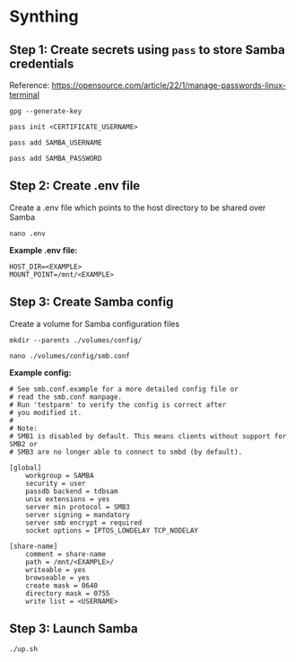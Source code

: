 # Synthing

## Step 1: Create secrets using `pass` to store Samba credentials

Reference: https://opensource.com/article/22/1/manage-passwords-linux-terminal

```
gpg --generate-key

pass init <CERTIFICATE_USERNAME>

pass add SAMBA_USERNAME

pass add SAMBA_PASSWORD
```

## Step 2: Create .env file

Create a .env file which points to the host directory to be shared over Samba

```
nano .env
```

**Example .env file:**
```
HOST_DIR=<EXAMPLE>
MOUNT_POINT=/mnt/<EXAMPLE>
```

## Step 3: Create Samba config

Create a volume for Samba configuration files

```
mkdir --parents ./volumes/config/
```

```
nano ./volumes/config/smb.conf
```

**Example config:**

```
# See smb.conf.example for a more detailed config file or
# read the smb.conf manpage.
# Run 'testparm' to verify the config is correct after
# you modified it.
#
# Note:
# SMB1 is disabled by default. This means clients without support for SMB2 or
# SMB3 are no longer able to connect to smbd (by default).

[global]
    workgroup = SAMBA
    security = user
    passdb backend = tdbsam
    unix extensions = yes
    server min protocol = SMB3
    server signing = mandatory
    server smb encrypt = required
    socket options = IPTOS_LOWDELAY TCP_NODELAY

[share-name]
    comment = share-name
    path = /mnt/<EXAMPLE>/
    writeable = yes
    browseable = yes
    create mask = 0640
    directory mask = 0755
    write list = <USERNAME>
```

## Step 3: Launch Samba

```
./up.sh
```
